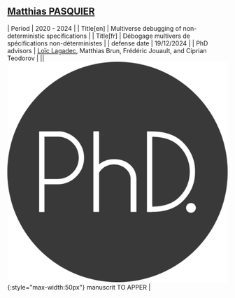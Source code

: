 ## [<i class="fa-brands fa-linkedin" aria-hidden="true"></i> Matthias PASQUIER](https://www.linkedin.com/in/matthias-pasquier-2ba462156)

| Period | 2020 - 2024 |
| Title[en] | Multiverse debugging of non-deterministic specifications |
| Title[fr] | Débogage multivers de spécifications non-déterministes |
| defense date  | 19/12/2024 |
| PhD advisors | <u>Loïc Lagadec</u>, Matthias Brun, Frédéric Jouault, and Ciprian Teodorov |
|| ![phd](/assets/img/thesis-logo.png){:style="max-width:50px"} manuscrit TO APPER |
